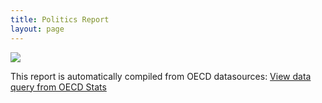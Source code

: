 ```yaml
---
title: Politics Report
layout: page
---
```


![](/covid-mortality.png)

This report is automatically compiled from OECD datasources:
[View data query from OECD Stats](https://stats.oecd.org/index.aspx?queryid=104676)

